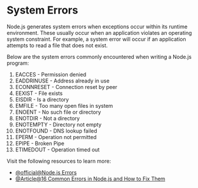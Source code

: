 # System Errors

Node.js generates system errors when exceptions occur within its runtime environment. These usually occur when an application violates an operating system constraint.
For example, a system error will occur if an application attempts to read a file that does not exist.

Below are the system errors commonly encountered when writing a Node.js program:

1. EACCES - Permission denied
2. EADDRINUSE - Address already in use
3. ECONNRESET - Connection reset by peer
4. EEXIST - File exists
5. EISDIR - Is a directory
6. EMFILE - Too many open files in system
7. ENOENT - No such file or directory
8. ENOTDIR - Not a directory
9. ENOTEMPTY - Directory not empty
10. ENOTFOUND - DNS lookup failed
11. EPERM - Operation not permitted
12. EPIPE - Broken Pipe
13. ETIMEDOUT - Operation timed out

Visit the following resources to learn more:

- [@official@Node.js Errors](https://nodejs.org/api/errors.html#errors_class_systemerror)
- [@Article@16 Common Errors in Node.js and How to Fix Them](https://betterstack.com/community/guides/scaling-nodejs/nodejs-errors/)
